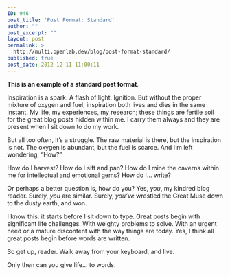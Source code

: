 ```yaml
---
ID: 946
post_title: 'Post Format: Standard'
author: ""
post_excerpt: ""
layout: post
permalink: >
  http://multi.openlab.dev/blog/post-format-standard/
published: true
post_date: 2012-12-11 11:00:11
---
```

<strong>This is an example of a standard post format</strong>.

Inspiration is a spark. A flash of light. Ignition. But without the proper mixture of oxygen and fuel, inspiration both lives and dies in the same instant. My life, my experiences, my research; these things are fertile soil for the great blog posts hidden within me. I carry them always and they are present when I sit down to do my work.

But all too often, it’s a struggle. The raw material is there, but the inspiration is not. The oxygen is abundant, but the fuel is scarce. And I’m left wondering, “How?”

How do I harvest? How do I sift and pan? How do I mine the caverns within me for intellectual and emotional gems? How do I… write?

Or perhaps a better question is, how do you? Yes, <em>you</em>, my kindred blog reader. Surely, <em>you</em> are similar. Surely, <em>you’ve</em> wrestled the Great Muse down to the dusty earth, and won.

I know this: it starts before I sit down to type. Great posts begin with significant life challenges. With weighty problems to solve. With an urgent need or a mature discontent with the way things are today. Yes, I think all great posts begin before words are written.

So get up, reader. Walk away from your keyboard, and live.

Only then can you give life… to words.